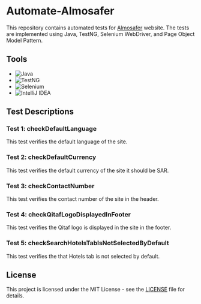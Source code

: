 # Automate-Almosafer

This repository contains automated tests for [Almosafer](https://www.almosafer.com/en) website. The tests are
implemented using Java, TestNG, Selenium WebDriver, and Page Object Model Pattern.

## Tools

- ![Java](https://img.shields.io/badge/Java-Programming%20Language-orange)
- ![TestNG](https://img.shields.io/badge/TestNG-Testing%20Framework-green)
- ![Selenium](https://img.shields.io/badge/Selenium-Web%20Automation%20Tool-blue)
- ![IntelliJ IDEA](https://img.shields.io/badge/IntelliJ%20IDEA-Integrated%20Development%20Environment-red)

## Test Descriptions

### Test 1: checkDefaultLanguage

This test verifies the default language of the site.

### Test 2: checkDefaultCurrency

This test verifies the default currency of the site it should be SAR.

### Test 3: checkContactNumber

This test verifies the contact number of the site in the header.

### Test 4: checkQitafLogoDisplayedInFooter

This test verifies the Qitaf logo is displayed in the site in the footer.

### Test 5: checkSearchHotelsTabIsNotSelectedByDefault

This test verifies the that Hotels tab is not selected by default.

## License

This project is licensed under the MIT License - see the [LICENSE](LICENSE) file for details.
